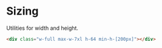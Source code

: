 # Sizing

Utilities for width and height.

```html
<div class="w-full max-w-7xl h-64 min-h-[200px]"></div>
```

